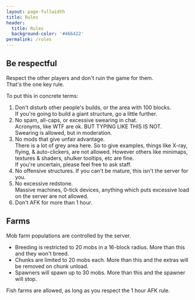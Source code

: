 ```yaml
---
layout: page-fullwidth
title: Rules
header:
  title: Rules
  background-color: '#466422'
permalink: /rules
---
```


## Be respectful
Respect the other players and don't ruin the game for them.  
That's the one key rule.

To put this in concrete terms:
1. Don't disturb other people's builds, or the area with 100 blocks.  
  If you're going to build a giant structure, go a little further.
2. No spam, all-caps, or excessive swearing in chat.  
  Acronyms, like WTF are ok. BUT TYPING LIKE THIS IS NOT.  
  Swearing is allowed, but in moderation.
3. No mods that give unfair advantage.  
  There is a lot of grey area here. So to give examples, things like X-ray, flying, & auto-clickers, are not allowed. However others like minimaps, textures & shaders, shulker tooltips, etc are fine.  
  If you're uncertain, please feel free to ask staff.
4. No offensive structures. If you can't be mature, this isn't the server for you.
5. No excessive redstone.  
  Massive machines, 0-tick devices, anything which puts excessive load on the server are not allowed.
6. Don't AFK for more than 1 hour.

## Farms
Mob farm populations are controlled by the server.
* Breeding is restricted to 20 mobs in a 16-block radius. More than this and they won't breed.
* Chunks are limited to 20 mobs each. More than this and the extras will be removed on chunk unload.
* Spawners will spawn up to 30 mobs. More than this and the spawner will stop.

Fish farms are allowed, as long as you respect the 1 hour AFK rule.
